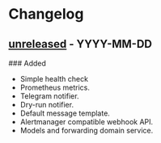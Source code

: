 # Changelog

## [unreleased] - YYYY-MM-DD

### Added

- Simple health check
- Prometheus metrics.
- Telegram notifier.
- Dry-run notifier.
- Default message template.
- Alertmanager compatible webhook API.
- Models and forwarding domain service.

[unreleased]: https://github.com/slok/alertgram/compare/v0.1.0...HEAD
[0.1.0]: https://github.com/slok/alertgram/releases/tag/v0.1.0
